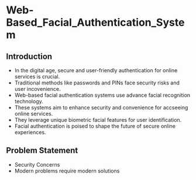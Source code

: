 # Web-Based_Facial_Authentication_System

## Introduction
* In the digital age, secure and user-friendly authentication for online services is crucial.
* Traditional methods like passwords and PINs face security risks and user incovenience.
* Web-based facial authentication systems use advance facial recognition technology.
* These systems aim to enhance security and convenience for accseeing online services.
* They leverage unique biometric facial features for user identification.
* Facial authentication is poised to shape the future of secure online experiences.

## Problem Statement
* Security Concerns
* Modern problems require modern solutions
